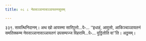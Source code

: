 ```yaml
---
title: ०८ ८ नेवसञ्ञानासञ्ञायतनसुत्तम्

---
```


३३९. सावत्थिनिदानम्। अथ खो आयस्मा सारिपुत्तो…पे॰… ‘‘इधाहं, आवुसो, आकिञ्चञ्ञायतनं समतिक्कम्म नेवसञ्ञानासञ्ञायतनं उपसम्पज्ज विहरामि…पे॰… वुट्ठितोति वा’’ति। अट्ठमम्।  

